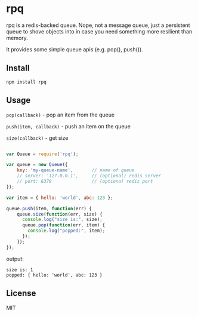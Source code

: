 # rpq

rpq is a redis-backed queue.  Nope, not a message queue, just a persistent queue to shove
objects into in case you need something more resilient than memory.

It provides some simple queue apis (e.g. pop(), push()).

## Install 

`npm install rpq`

## Usage

`pop(callback)` - pop an item from the queue

`push(item, callback)` - push an item on the queue

`size(callback)` - get size 

```js

var Queue = require('rpq');

var queue = new Queue({ 
    key: 'my-queue-name',       // name of queue
    // server: '127.0.0.1',     // (optional) redis server
    // port: 6379               // (optiona) redis port 
});

var item = { hello: 'world', abc: 123 };

queue.push(item, function(err) {
    queue.size(function(err, size) {
      console.log("size is:", size);
      queue.pop(function(err, item) {
        console.log("popped:", item);
      });
    });
});
```

output:
```
size is: 1
popped: { hello: 'world', abc: 123 }
```

## License

MIT
